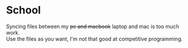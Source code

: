 # School
Syncing files between my ~~pc and macbook~~ laptop and mac is too much work.  
Use the files as you want, I'm not that good at competitive programming.
